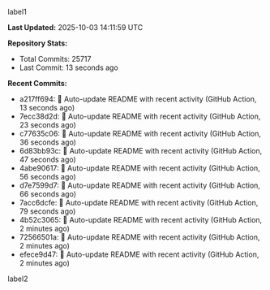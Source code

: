 
label1 
<!-- ACTIVITY_START -->
**Last Updated:** 2025-10-03 14:11:59 UTC

**Repository Stats:**
- Total Commits: 25717
- Last Commit: 13 seconds ago

**Recent Commits:**
- a217ff694: 🤖 Auto-update README with recent activity (GitHub Action, 13 seconds ago)
- 7ecc38d2d: 🤖 Auto-update README with recent activity (GitHub Action, 23 seconds ago)
- c77635c06: 🤖 Auto-update README with recent activity (GitHub Action, 36 seconds ago)
- 6d83bb93c: 🤖 Auto-update README with recent activity (GitHub Action, 47 seconds ago)
- 4abe90617: 🤖 Auto-update README with recent activity (GitHub Action, 56 seconds ago)
- d7e7599d7: 🤖 Auto-update README with recent activity (GitHub Action, 66 seconds ago)
- 7acc6dcfe: 🤖 Auto-update README with recent activity (GitHub Action, 79 seconds ago)
- 4b52c3065: 🤖 Auto-update README with recent activity (GitHub Action, 2 minutes ago)
- 72566501a: 🤖 Auto-update README with recent activity (GitHub Action, 2 minutes ago)
- efece9d47: 🤖 Auto-update README with recent activity (GitHub Action, 2 minutes ago)
<!-- ACTIVITY_END -->

label2
